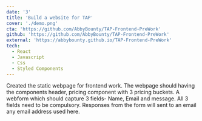 ```yaml
---
date: '3'
title: 'Build a website for TAP'
cover: './demo.png'
cta: 'https://github.com/AbbyBounty/TAP-Frontend-PreWork'
github: 'https://github.com/AbbyBounty/TAP-Frontend-PreWork'
external: 'https://abbybounty.github.io/TAP-Frontend-PreWork'
tech:
  - React
  - Javascript
  - Css
  - Styled Components
---
```


Created the static webpage for frontend work. The webpage should having the components header, pricing component with 3 pricing buckets. A webform which should capture 3 fields- Name, Email and message. All 3 fields need to be compulsory. Responses from the form will sent to an email any email address used here.
